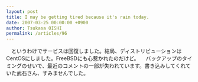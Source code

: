 ```yaml
---
layout: post
title: I may be getting tired because it's rain today.
date: 2007-03-25 00:00:00 +0900
author: Tsukasa OISHI
permalink: /articles/96
---
```


　というわけでサービスは回復しました。結局、ディストリビューションはCentOSにしました。FreeBSDにも心惹かれたのだけど。
　バックアップのタイミングのせいで、最近のコメントの一部が失われています。書き込みしてくれていた武石さん、すみませんでした。

